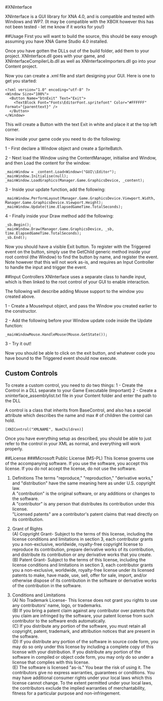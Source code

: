 #XNInterface

XNInterface is a GUI library for XNA 4.0, and is compatible and tested with Windows and WP7. (It may be compatible with the XBOX however this has not been tested - let me know if it works for you!)

##Usage
First you will want to build the source, this should be easy enough assuming you have XNA Game Studio 4.0 installed.

Once you have gotten the DLLs out of the build folder, add them to your project. XNInterface.dll goes with your game, and XNInterfaceCompilerLib.dll as well as XNInterfaceImporters.dll go into your Content project.

Now you can create a .xml file and start designing your GUI. Here is one to get you started:

	<?xml version="1.0" encoding="utf-8" ?>
	<Window Size="100%">
	  <Button Name="btnExit" Text="Exit">
	    <TextBlock Font="Fonts\EditorFont.spritefont" Color="#FFFFFF" Format="{parenttext}" />
	  </Button>
	</Window>

This will create a Button with the text Exit in white and place it at the top left corner.

Now inside your game code you need to do the following:

1 - First declare a Window object and create a SpriteBatch.

2 - Next load the Window using the ContentManager, initialise and Window, and then Load the content for the window:

	_mainWindow = _content.Load<Window>("GUI\\Editor"); 
	_mainWindow.Initialise(null); 
	_mainWindow.LoadGraphics(Manager.Game.GraphicsDevice, _content); 

3 - Inside your update function, add the following:

	_mainWindow.PerformLayout(Manager.Game.GraphicsDevice.Viewport.Width, Manager.Game.GraphicsDevice.Viewport.Height);
	_mainWindow.Update(time.ElapsedGameTime.TotalSeconds);

4 - Finally inside your Draw method add the following:

	_sb.Begin();
	_mainWindow.Draw(Manager.Game.GraphicsDevice, _sb, time.ElapsedGameTime.TotalSeconds);
	_sb.End();

Now you should have a visible Exit button. To register with the Triggered event on the button, simply use the GetChild generic method inside your root control (the Window) to find the button by name, and register the event. Note however that this will not work as-is, and requires an Input Controller to handle the input and trigger the event.

##Input Controllers
XNInterface uses a separate class to handle input, which is then linked to the root control of your GUI to enable interaction.

The following will describe adding Mouse support to the window you created above.

1 - Create a MouseInput object, and pass the Window you created earlier to the constructor.

2 - Add the following before your Window update code inside the Update function:

	_mainWindowMouse.HandleMouse(Mouse.GetState());

3 - Try it out!

Now you should be able to click on the exit button, and whatever code you have bound to the Triggered event should now execute.

## Custom Controls
To create a custom control, you need to do two things:
1 - Create the Control in a DLL separate to your Game Executable (Important)
2 - Create a xninterface_assemblylist.txt file in your Content folder and enter the path to the DLL

A control is a class that inherits from BaseControl, and also has a special attribute which describes the name and max # of children the control can hold.
	
	[XNIControl("XMLNAME", NumChildren)]

Once you have everything setup as described, you should be able to just refer to the control in your XML as normal, and everything will work properly.

##License
###Microsoft Public License (MS-PL)
This license governs use of the accompanying software. If you use the software, you
accept this license. If you do not accept the license, do not use the software.

1. Definitions
The terms "reproduce," "reproduction," "derivative works," and "distribution" have the same meaning here as under U.S. copyright law.  
A "contribution" is the original software, or any additions or changes to the software.  
A "contributor" is any person that distributes its contribution under this license.  
"Licensed patents" are a contributor's patent claims that read directly on its contribution.

2. Grant of Rights  
(A) Copyright Grant- Subject to the terms of this license, including the license conditions and limitations in section 3, each contributor grants you a non-exclusive, worldwide, royalty-free copyright license to reproduce its contribution, prepare derivative works of its contribution, and distribute its contribution or any derivative works that you create.  
(B) Patent Grant- Subject to the terms of this license, including the license conditions and limitations in section 3, each contributor grants you a non-exclusive, worldwide, royalty-free license under its licensed patents to make, have made, use, sell, offer for sale, import, and/or otherwise dispose of its contribution in the software or derivative works of the contribution in the software.

3. Conditions and Limitations  
(A) No Trademark License- This license does not grant you rights to use any contributors' name, logo, or trademarks.  
(B) If you bring a patent claim against any contributor over patents that you claim are infringed by the software, your patent license from such contributor to the software ends automatically.  
(C) If you distribute any portion of the software, you must retain all copyright, patent, trademark, and attribution notices that are present in the software.  
(D) If you distribute any portion of the software in source code form, you may do so only under this license by including a complete copy of this license with your distribution. If you distribute any portion of the software in compiled or object code form, you may only do so under a license that complies with this license.  
(E) The software is licensed "as-is." You bear the risk of using it. The contributors give no express warranties, guarantees or conditions. You may have additional consumer rights under your local laws which this license cannot change. To the extent permitted under your local laws, the contributors exclude the implied warranties of merchantability, fitness for a particular purpose and non-infringement.